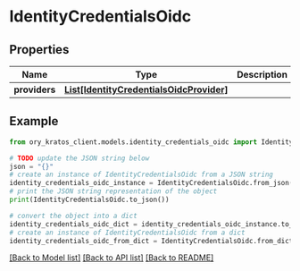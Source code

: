 # IdentityCredentialsOidc


## Properties

Name | Type | Description | Notes
------------ | ------------- | ------------- | -------------
**providers** | [**List[IdentityCredentialsOidcProvider]**](IdentityCredentialsOidcProvider.md) |  | [optional] 

## Example

```python
from ory_kratos_client.models.identity_credentials_oidc import IdentityCredentialsOidc

# TODO update the JSON string below
json = "{}"
# create an instance of IdentityCredentialsOidc from a JSON string
identity_credentials_oidc_instance = IdentityCredentialsOidc.from_json(json)
# print the JSON string representation of the object
print(IdentityCredentialsOidc.to_json())

# convert the object into a dict
identity_credentials_oidc_dict = identity_credentials_oidc_instance.to_dict()
# create an instance of IdentityCredentialsOidc from a dict
identity_credentials_oidc_from_dict = IdentityCredentialsOidc.from_dict(identity_credentials_oidc_dict)
```
[[Back to Model list]](../README.md#documentation-for-models) [[Back to API list]](../README.md#documentation-for-api-endpoints) [[Back to README]](../README.md)


